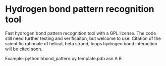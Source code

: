 
# Hydrogen bond pattern recognition tool <br>
Fast hydrogen bond pattern recognition tool with a GPL license. 
The code still need further testing and verificaiton, but welcome to use. 
Citation of the scientific rationale of helical, beta strand, loops hydrogen bond interaction will be cited soon. <br>

Example: python hbond_pattern.py template.pdb asn A B
